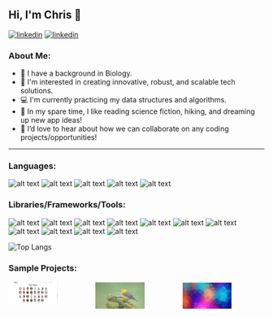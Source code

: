 ## Hi, I'm Chris 🖖
[![linkedin](https://img.shields.io/badge/LinkedIn-0077B5?style=for-the-badge&logo=linkedin&logoColor=white)](https://www.linkedin.com/in/chris-lim-224637243/)
[![linkedin](https://img.shields.io/badge/Gmail-D14836?style=for-the-badge&logo=gmail&logoColor=white)](mailto:cli3338198@gmail.com)

 

### About Me: 
- 🧬 I have a background in Biology.
- 👀 I'm interested in creating innovative, robust, and scalable tech solutions.
- 💻 I'm currently practicing my data structures and algorithms.
- 🚀 In my spare time, I like reading science fiction, hiking, and dreaming up new app ideas!
- 💞️ I’d love to hear about how we can collaborate on any coding projects/opportunities!
 

* * * 

### Languages: 
![alt text](https://img.shields.io/badge/-JavaScript-F7DF1E?logo=javascript&logoColor=white&style=for-the-badge)
![alt text](https://img.shields.io/badge/-Python-3776AB?logo=python&logoColor=white&style=for-the-badge)
![alt text](https://img.shields.io/badge/-TypeScript-3178C6?logo=typescript&logoColor=white&style=for-the-badge)
![alt text](https://img.shields.io/badge/HTML5-E34F26?style=for-the-badge&logo=html5&logoColor=white)
![alt text](https://img.shields.io/badge/CSS3-1572B6?style=for-the-badge&logo=css3&logoColor=white)

### Libraries/Frameworks/Tools: 
![alt text](https://img.shields.io/badge/-ReactJs-61DAFB?logo=react&logoColor=white&style=for-the-badge)
![alt text](https://img.shields.io/badge/-Node.js-339933?logo=node.js&logoColor=white&style=for-the-badge)
![alt text](https://img.shields.io/badge/-Express-000000?logo=express&logoColor=white&style=for-the-badge)
![alt text](https://img.shields.io/badge/-Flask-000000?logo=flask&logoColor=white&style=for-the-badge)
![alt text](https://img.shields.io/badge/-Jasmine-8A4182?logo=jasmine&logoColor=white&style=for-the-badge)
![alt text](https://img.shields.io/badge/-Jest-C21325?logo=jest&logoColor=white&style=for-the-badge)
![alt text](https://img.shields.io/badge/-PostgreSQL-4169E1?logo=postgresql&logoColor=white&style=for-the-badge)
![alt text](https://img.shields.io/badge/-SQLAlchemy-F40D12?logo=sqlalchemy&logoColor=white&style=for-the-badge)
![alt text](https://img.shields.io/badge/-jQuery-0769AD?logo=jquery&logoColor=white&style=for-the-badge)
![alt text](https://img.shields.io/badge/-Bootstrap-7952B3?logo=bootstrap&logoColor=white&style=for-the-badge)
![alt text](https://img.shields.io/badge/-AWS-232F3E?logo=amazonaws&logoColor=white&style=for-the-badge)

![Top Langs](https://github-readme-stats.vercel.app/api/top-langs/?username=cli3338198&hide=css,scss,html,plpgsql&theme=tokyonight)

### Sample Projects: 

<div style="display: grid; grid-template-columns: repeat(3, 1fr); gap: 10px;">
  <div style="width: 100%;">
    <a href="https://github.com/cli3338198/q-demo">
      <img alt="" src="https://raw.githubusercontent.com/cli3338198/q-demo/master/front/public/01.gif" style="width: 60%;">
    </a>
  </div>
  <div style="width: 100%;">
    <a href="https://github.com/cli3338198/warbler">
      <img alt="" src="https://raw.githubusercontent.com/cli3338198/warbler/main/screen1.png" style="width: 60%;">
    </a>
  </div>
  <div style="width: 100%;">
    <a href="https://github.com/cli3338198/jobly">
      <img alt="" src="https://raw.githubusercontent.com/cli3338198/jobly/main/screen1.png" style="width: 60%;">
    </a>
  </div>
  <div style="width: 100%;">
    <a href="https://github.com/cli3338198/aim">
      <img alt="" src="https://raw.githubusercontent.com/cli3338198/aim/master/client/public/screenshot1.jpg" style="width: 60%;">
    </a>
  </div>
  <div style="width: 100%;">
    <a href="https://github.com/cli3338198/out">
      <img alt="" src="https://raw.githubusercontent.com/cli3338198/out/master/client/public/screenshot4.jpg" style="width: 60%;">
    </a>
  </div>
</div>


